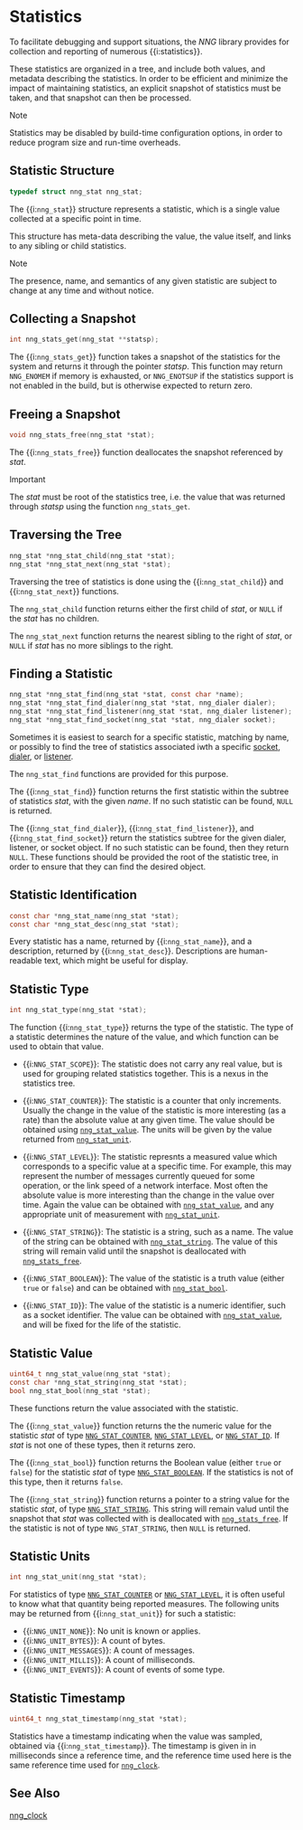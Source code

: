 # Statistics

To facilitate debugging and support situations, the _NNG_ library
provides for collection and reporting of numerous {{i:statistics}}.

These statistics are organized in a tree, and include both values,
and metadata describing the statistics. In order to be efficient and
minimize the impact of maintaining statistics, an explicit snapshot
of statistics must be taken, and that snapshot can then be processed.

> [!NOTE]
> Statistics may be disabled by build-time configuration options,
> in order to reduce program size and run-time overheads.

## Statistic Structure

```c
typedef struct nng_stat nng_stat;
```

The {{i:`nng_stat`}} structure represents a statistic, which is a single value
collected at a specific point in time.

This structure has meta-data describing the value, the value itself, and links
to any sibling or child statistics.

> [!NOTE]
> The presence, name, and semantics of any given statistic are
> subject to change at any time and without notice.

## Collecting a Snapshot

```c
int nng_stats_get(nng_stat **statsp);
```

The {{i:`nng_stats_get`}} function takes a snapshot of the statistics for
the system and returns it through the pointer _statsp_.
This function may return `NNG_ENOMEM` if memory is exhausted, or `NNG_ENOTSUP` if the statistics
support is not enabled in the build, but is otherwise expected to return zero.

## Freeing a Snapshot

```c
void nng_stats_free(nng_stat *stat);
```

The {{i:`nng_stats_free`}} function deallocates the snapshot referenced by _stat_.

> [!IMPORTANT]
> The _stat_ must be root of the statistics tree, i.e. the value that was returned
> through _statsp_ using the function `nng_stats_get`.

## Traversing the Tree

```c
nng_stat *nng_stat_child(nng_stat *stat);
nng_stat *nng_stat_next(nng_stat *stat);
```

Traversing the tree of statistics is done using the {{i:`nng_stat_child`}} and
{{i:`nng_stat_next`}} functions.

The `nng_stat_child` function returns either the first child of _stat_,
or `NULL` if the _stat_ has no children.

The `nng_stat_next` function returns the nearest sibling to the right of _stat_,
or `NULL` if _stat_ has no more siblings to the right.

## Finding a Statistic

```c
nng_stat *nng_stat_find(nng_stat *stat, const char *name);
nng_stat *nng_stat_find_dialer(nng_stat *stat, nng_dialer dialer);
nng_stat *nng_stat_find_listener(nng_stat *stat, nng_dialer listener);
nng_stat *nng_stat_find_socket(nng_stat *stat, nng_dialer socket);
```

Sometimes it is easiest to search for a specific statistic, matching by name,
or possibly to find the tree of statistics associated iwth a specific [socket][nng_socket],
[dialer][nng_dialer], or [listener][nng_listener].

The `nng_stat_find` functions are provided for this purpose.

The {{i:`nng_stat_find`}} function returns the first statistic within the subtree of
statistics _stat_, with the given _name_. If no such statistic can be found, `NULL`
is returned.

The {{i:`nng_stat_find_dialer`}}, {{i:`nng_stat_find_listener`}}, and {{i:`nng_stat_find_socket`}}
return the statistics subtree for the given dialer, listener, or socket object. If no such
statistic can be found, then they return `NULL`.
These functions should be provided the root of the statistic tree, in order to ensure
that they can find the desired object.

## Statistic Identification

```c
const char *nng_stat_name(nng_stat *stat);
const char *nng_stat_desc(nng_stat *stat);
```

Every statistic has a name, returned by {{i:`nng_stat_name`}}, and a description, returned by
{{i:`nng_stat_desc`}}. Descriptions are human-readable text, which might be useful for display.

## Statistic Type

```c
int nng_stat_type(nng_stat *stat);
```

The function {{i:`nng_stat_type`}} returns the type of the statistic.
The type of a statistic determines the nature of the value, and which
function can be used to obtain that value.

- {{i:`NNG_STAT_SCOPE`}}: <a name="NNG_STAT_SCOPE"></a>
  The statistic does not carry any real value, but is
  used for grouping related statistics together. This is a nexus in the
  statistics tree.

- {{i:`NNG_STAT_COUNTER`}}: <a name="NNG_STAT_COUNTER"></a>
  The statistic is a counter that only increments.
  Usually the change in the value of the statistic is more interesting
  (as a rate) than the absolute value at any given time. The value should
  be obtained using [`nng_stat_value`][nng_stat_value].
  The units will be given by the value returned from [`nng_stat_unit`][nng_stat_unit].

- {{i:`NNG_STAT_LEVEL`}}: <a name="NNG_STAT_LEVEL"></a>
  The statistic represnts a measured value which corresponds
  to a specific value at a specific time. For example, this may represent the
  number of messages currently queued for some operation, or the link speed
  of a network interface. Most often the absolute value is more interesting
  than the change in the value over time. Again the value can be obtained with
  [`nng_stat_value`][nng_stat_value], and any appropriate unit of measurement
  with [`nng_stat_unit`][nng_stat_unit].

- {{i:`NNG_STAT_STRING`}}: <a name="NNG_STAT_STRING"></a>
  The statistic is a string, such as a name. The value
  of the string can be obtained with [`nng_stat_string`][nng_stat_string].
  The value of this string
  will remain valid until the snapshot is deallocated with [`nng_stats_free`][nng_stats_free].

- {{i:`NNG_STAT_BOOLEAN`}}: <a name="NNG_STAT_BOOLEAN"></a>
  The value of the statistic is a truth value (either `true`
  or `false`) and can be obtained with [`nng_stat_bool`][nng_stat_bool].

- {{i:`NNG_STAT_ID`}}: <a name="NNG_STAT_ID"></a>
  The value of the statistic is a numeric identifier, such as a socket
  identifier. The value can be obtained with [`nng_stat_value`][nng_stat_value],
  and will be fixed for the life of the statistic.

## Statistic Value

```c
uint64_t nng_stat_value(nng_stat *stat);
const char *nng_stat_string(nng_stat *stat);
bool nng_stat_bool(nng_stat *stat);
```

These functions return the value associated with the statistic.

The {{i:`nng_stat_value`}} function returns the the numeric value for the statistic _stat_
of type [`NNG_STAT_COUNTER`][NNG_STAT_COUNTER], [`NNG_STAT_LEVEL`][NNG_STAT_LEVEL], or [`NNG_STAT_ID`][NNG_STAT_ID].
If _stat_ is not one of these types, then it returns zero.

The {{i:`nng_stat_bool`}} function returns the Boolean value (either `true` or `false`) for the statistic _stat_ of
type [`NNG_STAT_BOOLEAN`][NNG_STAT_BOOLEAN]. If the statistics is not of this type, then it returns `false`.

The {{i:`nng_stat_string`}} function returns a pointer to a string value for the statistic _stat_,
of type [`NNG_STAT_STRING`][NNG_STAT_STRING]. This string will remain valud until the snapshot that
_stat_ was collected with is deallocated with [`nng_stats_free`][nng_stats_free]. If the statistic
is not of type `NNG_STAT_STRING`, then `NULL` is returned.

## Statistic Units

```c
int nng_stat_unit(nng_stat *stat);
```

For statistics of type [`NNG_STAT_COUNTER`][NNG_STAT_COUNTER] or [`NNG_STAT_LEVEL`][NNG_STAT_LEVEL],
it is often useful to know what that quantity being reported measures.
The following units may be returned from {{i:`nng_stat_unit`}} for such a statistic:

- {{i:`NNG_UNIT_NONE`}}: No unit is known or applies.
- {{i:`NNG_UNIT_BYTES`}}: A count of bytes.
- {{i:`NNG_UNIT_MESSAGES`}}: A count of messages.
- {{i:`NNG_UNIT_MILLIS`}}: A count of milliseconds.
- {{i:`NNG_UNIT_EVENTS`}}: A count of events of some type.

## Statistic Timestamp

```c
uint64_t nng_stat_timestamp(nng_stat *stat);
```

Statistics have a timestamp indicating when the value was sampled,
obtained via {{i:`nng_stat_timestamp`}}. The timestamp is given in
in milliseconds since a reference time, and the reference time used
here is the same reference time used for [`nng_clock`][nng_clock].

## See Also

[nng_clock][nng_clock]

[nng_stat_type]: #statistic-type
[nng_stats_free]: #freeing-a-snapshot
[nng_stat_value]: #statistic-value
[nng_stat_bool]: #statistic-value
[nng_stat_string]: #statistic-value
[nng_stat_unit]: #statistic-units
[NNG_STAT_ID]: #NNG_STAT_ID
[NNG_STAT_COUNTER]: #NNG_STAT_COUNTER
[NNG_STAT_LEVEL]: #NNG_STAT_LEVEL
[NNG_STAT_SCOPE]: #NNG_STAT_SCOPE
[NNG_STAT_STRING]: #NNG_STAT_STRING
[NNG_STAT_BOOLEAN]: #NNG_STAT_BOOLEAN
[nng_clock]: ../util/nng_clock.md
[nng_socket]: TODO.md
[nng_dialer]: TODO.md
[nng_listener]: TODO.md
